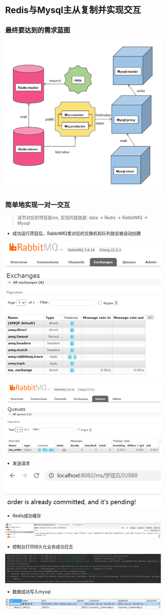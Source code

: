 # Redis与Mysql主从复制并实现交互
## 最终要达到的需求蓝图

![Screenshot](target.png)

## 简单地实现一对一交互

> 该节对应的项目是ms, 实现的链路是: data -> Redis -> RabbitMQ -> Mysql

- 成功运行项目后，RabbitMQ里对应的交换机和队列就会被自动创建

![Screenshot](res_img/r3.png)

![Screenshot](res_img/r2.png)

- 发送请求

![Screenshot](res_img/r1.png)

- Redis成功缓存

![Screenshot](res_img/r4.png)

- 控制台打印持久化业务成功日志

![Screenshot](res_img/r6.png)

- 数据成功写入mysql

![Screenshot](res_img/r5.png)

